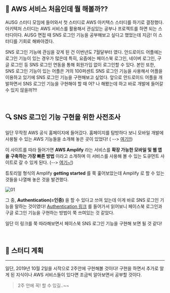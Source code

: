 

## 💁 AWS 서비스 처음인데 뭘 해볼까??

AUSG 스터디 모임에 들어와서 첫 스터디로 AWS 아키텍스 스터디를 하기로 결정했다. 아키텍처 스터디는 AWS 서비스를 활용해서 관심있는 공부나 프로젝트를 하면 되는 스터디이다. AUSG 면접 때 SNS 로그인 기능을 공부해보고 싶다고 했었는데 지금! 이 스터디를 기회로 해봐야겠다.

SNS 로그인 기능에 관심을 갖게 된 건 이번년도 7월달부터 였다. 안드로이드 어플에는 로그인 기능이 있는 경우가 많은데 특히, 요즘에는 페이스북 로그인, 네이버 로그인, 구글 로그인 등 SNS 로그인 연동을 통해 회원가입 없이 로그인할 수 있다. 본인 또한, SNS 로그인 기능이 있는 어플은 거의 100퍼센트 SNS 로그인 기능을 사용해서 어플을 이용하고 있기에 SNS 로그인 기능을 구현해보고 싶었다. 앞으로 안드로이드 어플을 개발하면서 SNS 로그인 기능을 구현해야 할 때 어? 나 해봤는데 하고 바로 개발에 들어갈 수 있지 않을까?!!

<br>

## 🔍 SNS 로그인 기능 구현을 위한 사전조사

일단 무작정 AWS 공식 홈페이지에 들어갔다. 홈페이지를 탐방하다 보니 모바일 개발에 사용될 수 있는 AWS 기능들을 소개해 놓은 곳이 있었다! ( --> [여기!!](https://aws.amazon.com/ko/amplify/?hp=tile&so-exp=below)) 

이 사이트를 따라 들어가면 __AWS Amplify__ 라는 서비스를 __확장 가능한 모바일 및 웹 앱을 구축하는 가장 빠른 방법__ 이라고 소개하며 이 서비스를 사용해 볼 수 있는 도큐먼트 사이트로 갈 수 있게 된다. (--> [여기~!](https://aws-amplify.github.io/docs/android/start)) 

튜토리얼 형식의 Amplify __getting started__ 를 쭉 훑어보았는데 Amplify 로 할 수 있는 것들을 나열해 놓은 것을 발견했다.

![01](https://user-images.githubusercontent.com/31889335/66026718-665de380-e534-11e9-85bc-e8feca579317.PNG)

그 중, __Authentication(=인증)__ 을 할 수 있다고 쓰여 있는데 이게 바로 SNS 로그인 기능을 말하는 것이였다! [Authentication 링크](https://aws-amplify.github.io/docs/android/authentication) 를 들어가서 읽어보니 페이스북 로그인과 구글 로그인 기능을 구현하는 방법이 쭉 쓰여있는 것 같았다. 

일단 이 링크를 쭉 따라해보면서 페이스북 SNS 로그인 기능을 구현해 보면 될 것 같다! 

<br>

##  🙋 스터디 계획
---

일단, 2019년 10월 2일을 시작으로 2주안에 구현해볼 것이다! 구현을 하면서 추가로 알게 된 지식이나 AWS 서비스들이 있다면 조금씩 알아보면서 공부할 것이다. 

> 2주 안에 꼭! 할 수 있길..~~